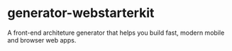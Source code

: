 # generator-webstarterkit
A front-end architeture generator that helps you build fast, modern mobile and browser web apps.
